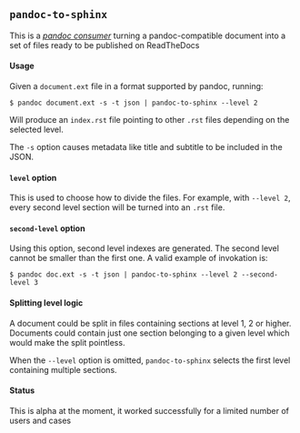 
## `pandoc-to-sphinx`

This is a [_pandoc consumer_](../pandoc-producers-and-consumers.md)
turning a pandoc-compatible document into a set of files ready to be
published on ReadTheDocs

#### Usage

Given a `document.ext` file in a format supported by pandoc, running:

    $ pandoc document.ext -s -t json | pandoc-to-sphinx --level 2

Will produce an `index.rst` file pointing to other `.rst` files
depending on the selected level.

The `-s` option causes metadata like title and subtitle to be included
in the JSON.

#### `level` option

This is used to choose how to divide the files. For example, with
`--level 2`, every second level section will be turned into an `.rst`
file.

#### `second-level` option

Using this option, second level indexes are generated. The second
level cannot be smaller than the first one. A valid example of
invokation is:

    $ pandoc doc.ext -s -t json | pandoc-to-sphinx --level 2 --second-level 3

#### Splitting level logic

A document could be split in files containing sections at level 1, 2
or higher. Documents could contain just one section belonging to a
given level which would make the split pointless.

When the `--level` option is omitted, `pandoc-to-sphinx` selects the
first level containing multiple sections.

#### Status

This is alpha at the moment, it worked successfully for a limited
number of users and cases

